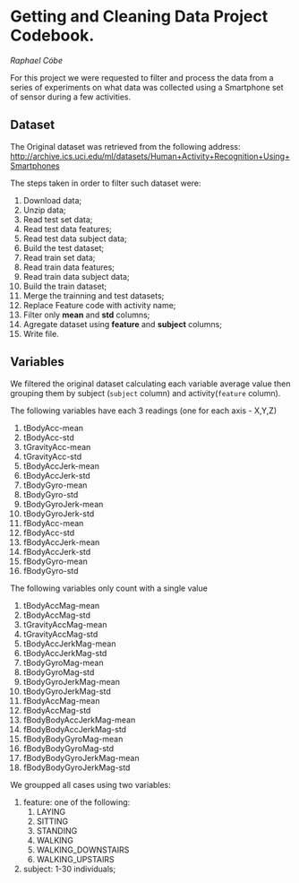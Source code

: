 # Getting and Cleaning Data Project Codebook.
_Raphael Cóbe_

For this project we were requested to filter and process the data from a series of experiments on what data was collected using a Smartphone set of sensor during a few activities.

## Dataset

The Original dataset was retrieved from the following address:
    http://archive.ics.uci.edu/ml/datasets/Human+Activity+Recognition+Using+Smartphones

The steps taken in order to filter such dataset were:

1. Download data;
1. Unzip data;
1. Read test set data;
1. Read test data features;
1. Read test data subject data;
1. Build the test dataset;
1. Read train set data;
1. Read train data features;
1. Read train data subject data;
1. Build the train dataset;
1. Merge the trainning and test datasets;
1. Replace Feature code with activity name;
1. Filter only __mean__ and __std__ columns;
1. Agregate dataset using __feature__ and __subject__ columns;
1. Write file.

## Variables

We filtered the original dataset calculating each variable average value then grouping them by subject (```subject``` column) and activity(```feature``` column).

The following variables have each 3 readings (one for each axis - X,Y,Z)

1. tBodyAcc-mean
1. tBodyAcc-std
1. tGravityAcc-mean
1. tGravityAcc-std
1. tBodyAccJerk-mean
1. tBodyAccJerk-std
1. tBodyGyro-mean
1. tBodyGyro-std
1. tBodyGyroJerk-mean
1. tBodyGyroJerk-std
1. fBodyAcc-mean
1. fBodyAcc-std
1. fBodyAccJerk-mean
1. fBodyAccJerk-std
1. fBodyGyro-mean
1. fBodyGyro-std


The following variables only count with a single value

1. tBodyAccMag-mean
1. tBodyAccMag-std
1. tGravityAccMag-mean
1. tGravityAccMag-std
1. tBodyAccJerkMag-mean
1. tBodyAccJerkMag-std
1. tBodyGyroMag-mean
1. tBodyGyroMag-std
1. tBodyGyroJerkMag-mean
1. tBodyGyroJerkMag-std
1. fBodyAccMag-mean
1. fBodyAccMag-std
1. fBodyBodyAccJerkMag-mean
1. fBodyBodyAccJerkMag-std
1. fBodyBodyGyroMag-mean
1. fBodyBodyGyroMag-std
1. fBodyBodyGyroJerkMag-mean
1. fBodyBodyGyroJerkMag-std

We groupped all cases using two variables:

1. feature: one of the following:
    1. LAYING
    1. SITTING 
    1. STANDING 
    1. WALKING 
    1. WALKING_DOWNSTAIRS 
    1. WALKING_UPSTAIRS
1.  subject: 1-30 individuals;